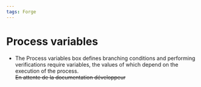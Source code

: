 ```yaml
---
tags: Forge
---
```


Process variables
=================

-   The Process variables box defines branching conditions and performing verifications require variables, the values of which depend on the execution of the process.\
    ~~En attente de la documentation développeur~~

